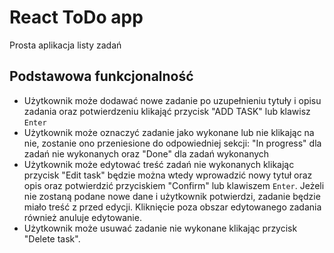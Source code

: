 # React ToDo app

Prosta aplikacja listy zadań

## Podstawowa funkcjonalność

-   Użytkownik może dodawać nowe zadanie po uzupełnieniu tytuły i opisu zadania oraz potwierdzeniu klikająć przycisk "ADD TASK" lub klawisz `Enter`
-   Użytkownik może oznaczyć zadanie jako wykonane lub nie klikając na nie, zostanie ono przeniesione do odpowiedniej sekcji: "In progress" dla zadań nie wykonanych oraz "Done" dla zadań wykonanych
-   Użytkownik może edytować treść zadań nie wykonanych klikając przycisk "Edit task" będzie można wtedy wprowadzić nowy tytuł oraz opis oraz potwierdzić przyciskiem "Confirm" lub klawiszem `Enter`. Jeżeli nie zostaną podane nowe dane i użytkownik potwierdzi, zadanie będzie miało treść z przed edycji. Kliknięcie poza obszar edytowanego zadania również anuluje edytowanie.
-   Użytkownik może usuwać zadanie nie wykonane klikając przycisk "Delete task".
